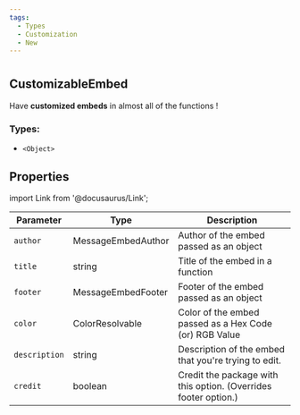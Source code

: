 ```yaml
---
tags:
  - Types
  - Customization
  - New
---
```

#

## CustomizableEmbed

Have **customized embeds** in almost all of the functions !

### Types:
- `<Object>`

## Properties

import Link from '@docusaurus/Link';

| Parameter      | Type                                                                                                                       | Description                                   |
| ------------ | -------------------------------------------------------------------------------------------------------------------------- | ---------------------------------------------------- |
| `author`       | <Link to="https://discord.js.org/#/docs/discord.js/stable/typedef/MessageEmbedAuthor">MessageEmbedAuthor</Link>       | Author of the embed passed as an object    |
| `title`       | <Link to="https://developer.mozilla.org/en-US/docs/Web/JavaScript/Reference/Global_Objects/String">string</Link>       | Title of the embed in a function    |
| `footer`       | <Link to="https://discord.js.org/#/docs/discord.js/stable/typedef/MessageEmbedFooter">MessageEmbedFooter</Link>       | Footer of the embed passed as an object    |
| `color`       | <Link to="https://discord.js.org/#/docs/discord.js/stable/typedef/ColorResolvable">ColorResolvable</Link>       | Color of the embed passed as a Hex Code (or) RGB Value    |
| `description`       | <Link to="https://developer.mozilla.org/en-US/docs/Web/JavaScript/Reference/Global_Objects/String">string</Link>        | Description of the embed that you're trying to edit.   |
| `credit`       | <Link to="https://developer.mozilla.org/en-US/docs/Web/JavaScript/Reference/Global_Objects/Boolean">boolean</Link>        | Credit the package with this option. (Overrides footer option.)   |